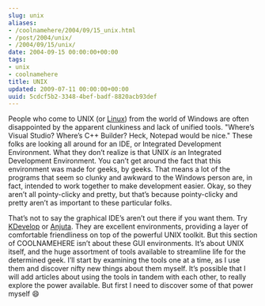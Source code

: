 ```yaml
---
slug: unix
aliases:
- /coolnamehere/2004/09/15_unix.html
- /post/2004/unix/
- /2004/09/15/unix/
date: 2004-09-15 00:00:00+00:00
tags:
- unix
- coolnamehere
title: UNIX
updated: 2009-07-11 00:00:00+00:00
uuid: 5cdcf5b2-3348-4bef-badf-8820acb93def
---
```

People who come to UNIX (or [Linux](http://www.linux.org/)) from the
world of Windows are often disappointed by the apparent clunkiness and
lack of unified tools. "Where’s Visual Studio? Where’s C++ Builder?
Heck, Notepad would be nice." These folks are looking all around for an
IDE, or Integrated Development Environment. What they don’t realize is
that UNIX *is* an Integrated Development Environment. You can’t get
around the fact that this environment was made for geeks, by geeks. That
means a lot of the programs that seem so clunky and awkward to the
Windows person are, in fact, intended to work together to make
development easier. Okay, so they aren’t all pointy-clicky and pretty,
but that’s because pointy-clicky and pretty aren’t as important to these
particular folks.

That’s not to say the graphical IDE’s aren’t out there if you want them.
Try [KDevelop](http://www.kdevelop.org/) or
[Anjuta](http://anjuta.org/). They are excellent environments, providing
a layer of comfortable friendliness on top of the powerful UNIX toolkit.
But this section of COOLNAMEHERE isn’t about these GUI environments.
It’s about UNIX itself, and the huge assortment of tools available to
streamline life for the determined geek. I’ll start by examining the
tools one at a time, as I use them and discover nifty new things about
them myself. It’s possible that I will add articles about using the
tools in tandem with each other, to really explore the power available.
But first I need to discover some of that power myself :smile: